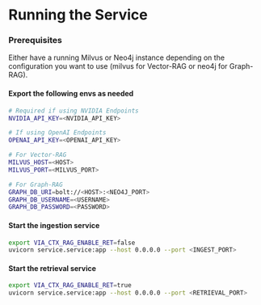 <!--
SPDX-FileCopyrightText: Copyright (c) 2025 NVIDIA CORPORATION & AFFILIATES. All rights reserved.
SPDX-License-Identifier: Apache-2.0
 *
Licensed under the Apache License, Version 2.0 (the "License");
you may not use this file except in compliance with the License.
You may obtain a copy of the License at
 *
http://www.apache.org/licenses/LICENSE-2.0
 *
Unless required by applicable law or agreed to in writing, software
distributed under the License is distributed on an "AS IS" BASIS,
WITHOUT WARRANTIES OR CONDITIONS OF ANY KIND, either express or implied.
See the License for the specific language governing permissions and
limitations under the License.
-->

# Running the Service

### Prerequisites

Either have a running Milvus or Neo4j instance depending on the
configuration you want to use (milvus for Vector-RAG or neo4j for
Graph-RAG).

#### Export the following envs as needed

``` bash
# Required if using NVIDIA Endpoints
NVIDIA_API_KEY=<NVIDIA_API_KEY>

# If using OpenAI Endpoints
OPENAI_API_KEY=<OPENAI_API_KEY>

# For Vector-RAG
MILVUS_HOST=<HOST>
MILVUS_PORT=<MILVUS_PORT>

# For Graph-RAG
GRAPH_DB_URI=bolt://<HOST>:<NEO4J_PORT>
GRAPH_DB_USERNAME=<USERNAME>
GRAPH_DB_PASSWORD=<PASSWORD>
```

#### Start the ingestion service

``` bash
export VIA_CTX_RAG_ENABLE_RET=false
uvicorn service.service:app --host 0.0.0.0 --port <INGEST_PORT>
```

#### Start the retrieval service

``` bash
export VIA_CTX_RAG_ENABLE_RET=true
uvicorn service.service:app --host 0.0.0.0 --port <RETRIEVAL_PORT>
```
